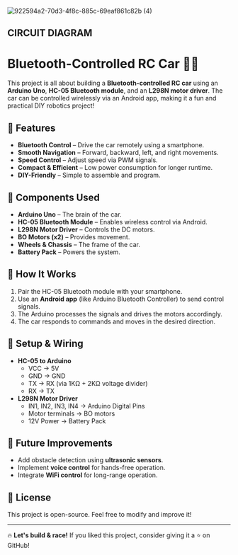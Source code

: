 ![922594a2-70d3-4f8c-885c-69eaf861c82b (4)](https://github.com/user-attachments/assets/d393a214-d10d-4a6f-b46f-f923e0782c0c)
## CIRCUIT DIAGRAM

# Bluetooth-Controlled RC Car 🚗💨

This project is all about building a **Bluetooth-controlled RC car** using an **Arduino Uno**, **HC-05 Bluetooth module**, and an **L298N motor driver**. The car can be controlled wirelessly via an Android app, making it a fun and practical DIY robotics project!

## 🚀 Features
- **Bluetooth Control** – Drive the car remotely using a smartphone.
- **Smooth Navigation** – Forward, backward, left, and right movements.
- **Speed Control** – Adjust speed via PWM signals.
- **Compact & Efficient** – Low power consumption for longer runtime.
- **DIY-Friendly** – Simple to assemble and program.

## 🔧 Components Used
- **Arduino Uno** – The brain of the car.
- **HC-05 Bluetooth Module** – Enables wireless control via Android.
- **L298N Motor Driver** – Controls the DC motors.
- **BO Motors (x2)** – Provides movement.
- **Wheels & Chassis** – The frame of the car.
- **Battery Pack** – Powers the system.

## 📲 How It Works
1. Pair the HC-05 Bluetooth module with your smartphone.
2. Use an **Android app** (like Arduino Bluetooth Controller) to send control signals.
3. The Arduino processes the signals and drives the motors accordingly.
4. The car responds to commands and moves in the desired direction.

## 🔧 Setup & Wiring
- **HC-05 to Arduino**
  - VCC → 5V
  - GND → GND
  - TX → RX (via 1KΩ + 2KΩ voltage divider)
  - RX → TX
- **L298N Motor Driver**
  - IN1, IN2, IN3, IN4 → Arduino Digital Pins
  - Motor terminals → BO motors
  - 12V Power → Battery Pack

## 🎯 Future Improvements
- Add obstacle detection using **ultrasonic sensors**.
- Implement **voice control** for hands-free operation.
- Integrate **WiFi control** for long-range operation.

## 📜 License
This project is open-source. Feel free to modify and improve it!

---

🔥 **Let's build & race!** If you liked this project, consider giving it a ⭐ on GitHub!


